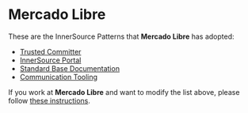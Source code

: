 # Mercado Libre

These are the InnerSource Patterns that **Mercado Libre** has adopted:

* [Trusted Committer](../patterns/2-structured/trusted-committer.md)
* [InnerSource Portal](../patterns/2-structured/innersource-portal.md)
* [Standard Base Documentation](../patterns/2-structured/project-setup/base-documentation.md)
* [Communication Tooling](../patterns/2-structured/project-setup/communication-tooling.md)

If you work at **Mercado Libre** and want to modify the list above, please follow [these instructions](./README.md).
